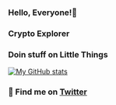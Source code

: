 ### Hello, Everyone!👋
### Crypto Explorer
### Doin stuff on Little Things

[![My GitHub stats](https://github-readme-stats.vercel.app/api?username=0xishaq&show_icons=true&count_private=true&theme=vue-dark&include_all_commits=true)](https://github.com/0xishaq?tab=repositories)

<!-- [![Top Langs](https://github-readme-stats.vercel.app/api/top-langs/?username=muhsatrio&layout=compact&theme=dark)](https://github.com/anuraghazra/github-readme-stats) -->



### 📝 Find me on [Twitter](https://x.com/0xheyishaq/)	
<!---	
0xishaq/github-profile is a ✨ special ✨ repository because its `README.md` (this file) appears on your GitHub profile.	
You can click the Preview link to take a look at your changes.	
--->
